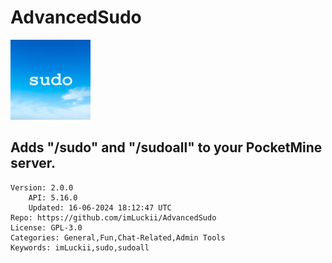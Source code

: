 # AdvancedSudo
<img src="https://raw.githubusercontent.com/imLuckii/AdvancedSudo/af7744b8f78633f66aee52d8ab4703d38b136867/icon.png" width="128" height="128" />

## Adds "/sudo" and "/sudoall" to your PocketMine server.
```properties
Version: 2.0.0
    API: 5.16.0
    Updated: 16-06-2024 18:12:47 UTC
Repo: https://github.com/imLuckii/AdvancedSudo
License: GPL-3.0
Categories: General,Fun,Chat-Related,Admin Tools
Keywords: imLuckii,sudo,sudoall
```